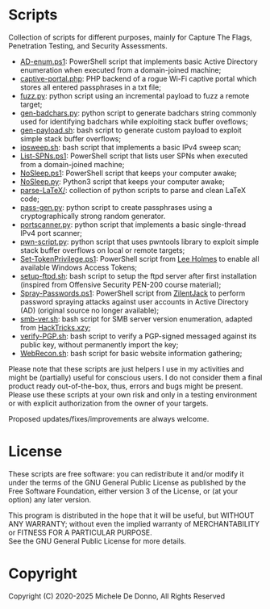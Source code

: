 # Scripts

Collection of scripts for different purposes, mainly for Capture The Flags, Penetration Testing, and Security Assessments.

* [AD-enum.ps1](AD-enum.ps1): PowerShell script that implements basic Active Directory enumeration when executed from a domain-joined machine;
* [captive-portal.php](captive-portal.php): PHP backend of a rogue Wi-Fi captive portal which stores all entered passphrases in a txt file;
* [fuzz.py](fuzz.py): python script using an incremental payload to fuzz a remote target;
* [gen-badchars.py](gen-badchars.py): python script to generate badchars string commonly used for identifying badchars while exploiting stack buffer oveflows;
* [gen-payload.sh](gen-payload.sh): bash script to generate custom payload to exploit simple stack buffer overflows;
* [ipsweep.sh](ipsweep.sh): bash script that implements a basic IPv4 sweep scan;
* [List-SPNs.ps1](List-SPNs.ps1): PowerShell script that lists user SPNs when executed from a domain-joined machine;
* [NoSleep.ps1](NoSleep.ps1): PowerShell script that keeps your computer awake;
* [NoSleep.py](NoSleep.py): Python3 script that keeps your computer awake;
* [parse-LaTeX/](parse-LaTeX/): collection of python scripts to parse and clean LaTeX code;
* [pass-gen.py](passphrase-generator/pass-gen.py): python script to create passphrases using a cryptographically strong random generator.
* [portscanner.py](portscanner.py): python script that implements a basic single-thread IPv4 port scanner;
* [pwn-script.py](pwn-script.py): python script that uses pwntools library to exploit simple stack buffer overflows on local or remote targets;
* [Set-TokenPrivilege.ps1](Set-TokenPrivilege.ps1): PowerShell script from [Lee Holmes](https://www.leeholmes.com/adjusting-token-privileges-in-powershell/) to enable all available Windows Access Tokens;
* [setup-ftpd.sh](setup-ftpd.sh): bash script to setup the ftpd server after first installation (inspired from Offensive Security PEN-200 course material);
* [Spray-Passwords.ps1](Spray-Passwords.ps1): PowerShell script from [ZilentJack](https://github.com/ZilentJack/Spray-Passwords/blob/master/Spray-Passwords.ps1) to perform password spraying attacks against user accounts in Active Directory (AD) (original source no longer available);
* [smb-ver.sh](smb-ver.sh): bash script for SMB server version enumeration, adapted from [HackTricks.xzy](https://book.hacktricks.xyz/network-services-pentesting/pentesting-smb);
* [verify-PGP.sh](verify-PGP.sh): bash script to verify a PGP-signed messaged against its public key, without permanently import the key;
* [WebRecon.sh](WebRecon.sh): bash script for basic website information gathering;

Please note that these scripts are just helpers I use in my activities and might be (partially) useful for conscious users. I do not consider them a final product ready out-of-the-box, thus, errors and bugs might be present. Please use these scripts at your own risk and only in a testing environment or with explicit authorization from the owner of your targets.

Proposed updates/fixes/improvements are always welcome.

# License
These scripts are free software: you can redistribute it and/or modify it under the terms of the GNU General Public License as published by the Free Software Foundation, either version 3 of the License, or (at your option) any later version.

This program is distributed in the hope that it will be useful, but WITHOUT ANY WARRANTY; without even the implied warranty of  MERCHANTABILITY or FITNESS FOR A PARTICULAR PURPOSE.  
See the GNU General Public License for more details.

# Copyright

Copyright (C) 2020-2025 Michele De Donno, All Rights Reserved
